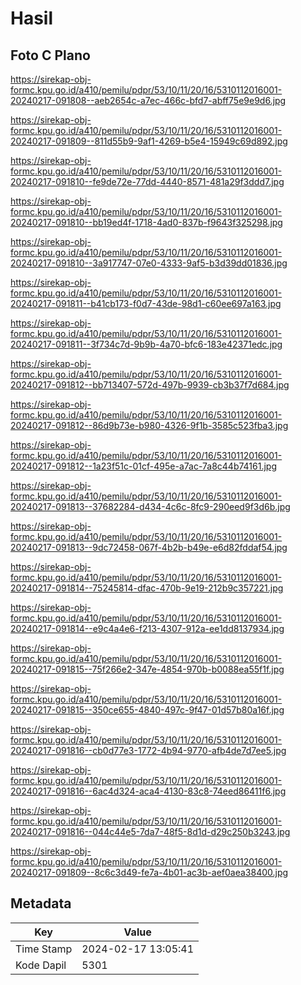 # Hasil

## Foto C Plano

https://sirekap-obj-formc.kpu.go.id/a410/pemilu/pdpr/53/10/11/20/16/5310112016001-20240217-091808--aeb2654c-a7ec-466c-bfd7-abff75e9e9d6.jpg

https://sirekap-obj-formc.kpu.go.id/a410/pemilu/pdpr/53/10/11/20/16/5310112016001-20240217-091809--811d55b9-9af1-4269-b5e4-15949c69d892.jpg

https://sirekap-obj-formc.kpu.go.id/a410/pemilu/pdpr/53/10/11/20/16/5310112016001-20240217-091810--fe9de72e-77dd-4440-8571-481a29f3ddd7.jpg

https://sirekap-obj-formc.kpu.go.id/a410/pemilu/pdpr/53/10/11/20/16/5310112016001-20240217-091810--bb19ed4f-1718-4ad0-837b-f9643f325298.jpg

https://sirekap-obj-formc.kpu.go.id/a410/pemilu/pdpr/53/10/11/20/16/5310112016001-20240217-091810--3a917747-07e0-4333-9af5-b3d39dd01836.jpg

https://sirekap-obj-formc.kpu.go.id/a410/pemilu/pdpr/53/10/11/20/16/5310112016001-20240217-091811--b41cb173-f0d7-43de-98d1-c60ee697a163.jpg

https://sirekap-obj-formc.kpu.go.id/a410/pemilu/pdpr/53/10/11/20/16/5310112016001-20240217-091811--3f734c7d-9b9b-4a70-bfc6-183e42371edc.jpg

https://sirekap-obj-formc.kpu.go.id/a410/pemilu/pdpr/53/10/11/20/16/5310112016001-20240217-091812--bb713407-572d-497b-9939-cb3b37f7d684.jpg

https://sirekap-obj-formc.kpu.go.id/a410/pemilu/pdpr/53/10/11/20/16/5310112016001-20240217-091812--86d9b73e-b980-4326-9f1b-3585c523fba3.jpg

https://sirekap-obj-formc.kpu.go.id/a410/pemilu/pdpr/53/10/11/20/16/5310112016001-20240217-091812--1a23f51c-01cf-495e-a7ac-7a8c44b74161.jpg

https://sirekap-obj-formc.kpu.go.id/a410/pemilu/pdpr/53/10/11/20/16/5310112016001-20240217-091813--37682284-d434-4c6c-8fc9-290eed9f3d6b.jpg

https://sirekap-obj-formc.kpu.go.id/a410/pemilu/pdpr/53/10/11/20/16/5310112016001-20240217-091813--9dc72458-067f-4b2b-b49e-e6d82fddaf54.jpg

https://sirekap-obj-formc.kpu.go.id/a410/pemilu/pdpr/53/10/11/20/16/5310112016001-20240217-091814--75245814-dfac-470b-9e19-212b9c357221.jpg

https://sirekap-obj-formc.kpu.go.id/a410/pemilu/pdpr/53/10/11/20/16/5310112016001-20240217-091814--e9c4a4e6-f213-4307-912a-ee1dd8137934.jpg

https://sirekap-obj-formc.kpu.go.id/a410/pemilu/pdpr/53/10/11/20/16/5310112016001-20240217-091815--75f266e2-347e-4854-970b-b0088ea55f1f.jpg

https://sirekap-obj-formc.kpu.go.id/a410/pemilu/pdpr/53/10/11/20/16/5310112016001-20240217-091815--350ce655-4840-497c-9f47-01d57b80a16f.jpg

https://sirekap-obj-formc.kpu.go.id/a410/pemilu/pdpr/53/10/11/20/16/5310112016001-20240217-091816--cb0d77e3-1772-4b94-9770-afb4de7d7ee5.jpg

https://sirekap-obj-formc.kpu.go.id/a410/pemilu/pdpr/53/10/11/20/16/5310112016001-20240217-091816--6ac4d324-aca4-4130-83c8-74eed86411f6.jpg

https://sirekap-obj-formc.kpu.go.id/a410/pemilu/pdpr/53/10/11/20/16/5310112016001-20240217-091816--044c44e5-7da7-48f5-8d1d-d29c250b3243.jpg

https://sirekap-obj-formc.kpu.go.id/a410/pemilu/pdpr/53/10/11/20/16/5310112016001-20240217-091809--8c6c3d49-fe7a-4b01-ac3b-aef0aea38400.jpg


## Metadata

| Key        | Value               |
| ---------- | ------------------- |
| Time Stamp | 2024-02-17 13:05:41 |
| Kode Dapil | 5301                |



